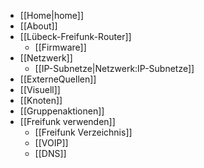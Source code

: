  * [[Home|home]]
 * [[About]]
 * [[Lübeck-Freifunk-Router]]
   * [[Firmware]]
 * [[Netzwerk]]
   * [[IP-Subnetze|Netzwerk:IP-Subnetze]]
 * [[ExterneQuellen]]
 * [[Visuell]]
 * [[Knoten]]
 * [[Gruppenaktionen]]
 * [[Freifunk verwenden]]
   * [[Freifunk Verzeichnis]]
   * [[VOIP]]
   * [[DNS]]
